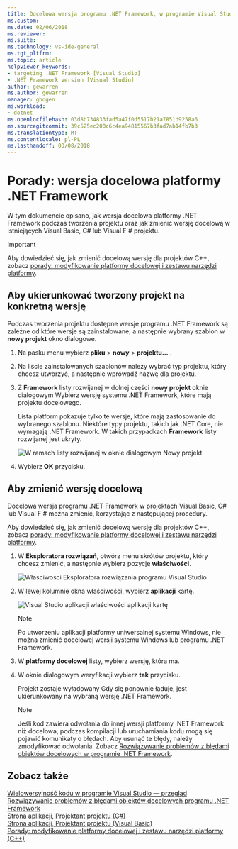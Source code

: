```yaml
---
title: Docelowa wersja programu .NET Framework, w programie Visual Studio | Dokumentacja firmy Microsoft
ms.custom: 
ms.date: 02/06/2018
ms.reviewer: 
ms.suite: 
ms.technology: vs-ide-general
ms.tgt_pltfrm: 
ms.topic: article
helpviewer_keywords:
- targeting .NET Framework [Visual Studio]
- .NET Framework version [Visual Studio]
author: gewarren
ms.author: gewarren
manager: ghogen
ms.workload:
- dotnet
ms.openlocfilehash: 03d8b734833fad5a47f0d5517b21a7851d9258a6
ms.sourcegitcommit: 39c525ec200c6c4ea94815567b3fad7ab14fb7b3
ms.translationtype: MT
ms.contentlocale: pl-PL
ms.lasthandoff: 03/08/2018
---
```

# <a name="how-to-target-a-version-of-the-net-framework"></a>Porady: wersja docelowa platformy .NET Framework

W tym dokumencie opisano, jak wersja docelowa platformy .NET Framework podczas tworzenia projektu oraz jak zmienić wersję docelową w istniejących Visual Basic, C# lub Visual F # projektu.

> [!IMPORTANT]
> Aby dowiedzieć się, jak zmienić docelową wersję dla projektów C++, zobacz [porady: modyfikowanie platformy docelowej i zestawu narzędzi platformy](/cpp/build/how-to-modify-the-target-framework-and-platform-toolset).

## <a name="to-target-a-version-when-you-create-a-project"></a>Aby ukierunkować tworzony projekt na konkretną wersję

Podczas tworzenia projektu dostępne wersje programu .NET Framework są zależne od które wersje są zainstalowane, a następnie wybrany szablon w **nowy projekt** okno dialogowe.

1. Na pasku menu wybierz **pliku** > **nowy** > **projektu...** .

1. Na liście zainstalowanych szablonów należy wybrać typ projektu, który chcesz utworzyć, a następnie wprowadź nazwę dla projektu.

1. Z **Framework** listy rozwijanej w dolnej części **nowy projekt** oknie dialogowym Wybierz wersję systemu .NET Framework, które mają projektu docelowego.

    Lista platform pokazuje tylko te wersje, które mają zastosowanie do wybranego szablonu. Niektóre typy projektu, takich jak .NET Core, nie wymagają .NET Framework. W takich przypadkach **Framework** listy rozwijanej jest ukryty.

    ![W ramach listy rozwijanej w oknie dialogowym Nowy projekt](media/vside-newproject-framework.png)

1. Wybierz **OK** przycisku.

## <a name="to-change-the-targeted-version"></a>Aby zmienić wersję docelową

Docelowa wersja programu .NET Framework w projektach Visual Basic, C# lub Visual F # można zmienić, korzystając z następującej procedury.

Aby dowiedzieć się, jak zmienić docelową wersję dla projektów C++, zobacz [porady: modyfikowanie platformy docelowej i zestawu narzędzi platformy](/cpp/build/how-to-modify-the-target-framework-and-platform-toolset).

1. W **Eksploratora rozwiązań**, otwórz menu skrótów projektu, który chcesz zmienić, a następnie wybierz pozycję **właściwości**.

    ![Właściwości Eksploratora rozwiązania programu Visual Studio](../ide/media/vs_slnexplorer_properties.png "vs_slnExplorer_Properties")

1. W lewej kolumnie okna właściwości, wybierz **aplikacji** kartę.

    ![Visual Studio aplikacji właściwości aplikacji kartę](../ide/media/vs_slnexplorer_properties_applicationtab.png "vs_slnExplorer_Properties_ApplicationTab")

    > [!NOTE]
    > Po utworzeniu aplikacji platformy uniwersalnej systemu Windows, nie można zmienić docelowej wersji systemu Windows lub programu .NET Framework.

1. W **platformy docelowej** listy, wybierz wersję, która ma.

1. W oknie dialogowym weryfikacji wybierz **tak** przycisku.

    Projekt zostaje wyładowany Gdy się ponownie ładuje, jest ukierunkowany na wybraną wersję .NET Framework.

    > [!NOTE]
    > Jeśli kod zawiera odwołania do innej wersji platformy .NET Framework niż docelowa, podczas kompilacji lub uruchamiania kodu mogą się pojawić komunikaty o błędach. Aby usunąć te błędy, należy zmodyfikować odwołania. Zobacz [Rozwiązywanie problemów z błędami obiektów docelowych w programie .NET Framework](../msbuild/troubleshooting-dotnet-framework-targeting-errors.md).

## <a name="see-also"></a>Zobacz także

[Wielowersyjność kodu w programie Visual Studio ― przegląd](../ide/visual-studio-multi-targeting-overview.md)  
[Rozwiązywanie problemów z błędami obiektów docelowych programu .NET Framework](../msbuild/troubleshooting-dotnet-framework-targeting-errors.md)  
[Strona aplikacji, Projektant projektu (C#)](../ide/reference/application-page-project-designer-csharp.md)  
[Strona aplikacji, Projektant projektu (Visual Basic)](../ide/reference/application-page-project-designer-visual-basic.md)  
[Porady: modyfikowanie platformy docelowej i zestawu narzędzi platformy (C++)](/cpp/build/how-to-modify-the-target-framework-and-platform-toolset)
